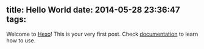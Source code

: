 title: Hello World
date: 2014-05-28 23:36:47
tags:
---

Welcome to [Hexo](http://hexo.io)! This is your very first post. Check [documentation](http://hexo.io/docs) to learn how to use.